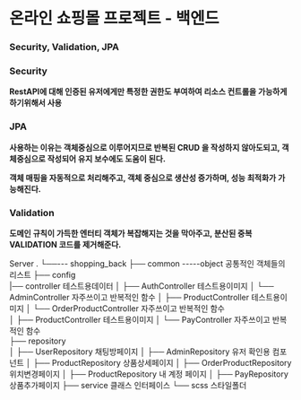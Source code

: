 # 온라인 쇼핑몰 프로젝트 - 백엔드

### Security, Validation, JPA 

### Security 
**RestAPI에 대해 인증된 유저에게만 특정한 권한도 부여하여 리소스 컨트롤을 가능하게 하기위해서 사용**

### JPA 
**사용하는 이유는 객체중심으로 이루어지므로 반복된 CRUD 을 작성하지 않아도되고, 객체중심으로 작성되어 유지 보수에도 도움이 된다.**

**객체 매핑을 자동적으로 처리해주고, 객체 중심으로 생산성 증가하며, 성능 최적화가 가능해진다.**

### Validation
**도메인 규칙이 가득한 엔터티 객체가 복잡해지는 것을 막아주고, 분산된 중복 VALIDATION 코드를 제거해준다.** 

Server
.
└──--- shopping_back
    ├── common -----object   공통적인 객체들의 리스트 
    ├── config        
    |── controller            테스트용데이터
    │   ├── AuthController            테스트용이미지
    │   └── AdminController           자주쓰이고 반복적인 함수
    │   ├── ProductController 테스트용이미지
    │   └── OrderProductController 자주쓰이고 반복적인 함수   
    │   ├── ProductController     테스트용이미지
    │   └── PayController  자주쓰이고 반복적인 함수       
    ├── repository          
    │   ├── UserRepository    채팅방페이지
    │   ├── AdminRepository   유저 확인용 컴포넌트
    │   ├── ProductRepository 상품상세페이지
    │   ├── OrderProductRepository  위치변경페이지
    │   ├── ProductRepository   내 계정 페이지
    │   ├── PayRepository         상품추가페이지
    ├── service          클래스 인터페이스
    └── scss                스타일폴더

